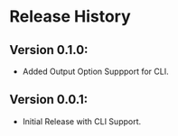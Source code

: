 # Release History

## Version 0.1.0:

- Added Output Option Suppport for CLI.

## Version 0.0.1:

- Initial Release with CLI Support.